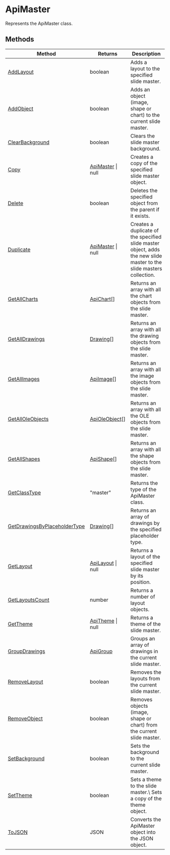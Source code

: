 # ApiMaster

Represents the ApiMaster class.


## Methods

| Method | Returns | Description |
| ------ | ------- | ----------- |
| [AddLayout](./Methods/AddLayout.md) | boolean | Adds a layout to the specified slide master. |
| [AddObject](./Methods/AddObject.md) | boolean | Adds an object (image, shape or chart) to the current slide master. |
| [ClearBackground](./Methods/ClearBackground.md) | boolean | Clears the slide master background. |
| [Copy](./Methods/Copy.md) | [ApiMaster](../ApiMaster/ApiMaster.md) \| null | Creates a copy of the specified slide master object. |
| [Delete](./Methods/Delete.md) | boolean | Deletes the specified object from the parent if it exists. |
| [Duplicate](./Methods/Duplicate.md) | [ApiMaster](../ApiMaster/ApiMaster.md) \| null | Creates a duplicate of the specified slide master object, adds the new slide master to the slide masters collection. |
| [GetAllCharts](./Methods/GetAllCharts.md) | [ApiChart](../ApiChart/ApiChart.md)[] | Returns an array with all the chart objects from the slide master. |
| [GetAllDrawings](./Methods/GetAllDrawings.md) | [Drawing](../Enumeration/Drawing.md)[] | Returns an array with all the drawing objects from the slide master. |
| [GetAllImages](./Methods/GetAllImages.md) | [ApiImage](../ApiImage/ApiImage.md)[] | Returns an array with all the image objects from the slide master. |
| [GetAllOleObjects](./Methods/GetAllOleObjects.md) | [ApiOleObject](../ApiOleObject/ApiOleObject.md)[] | Returns an array with all the OLE objects from the slide master. |
| [GetAllShapes](./Methods/GetAllShapes.md) | [ApiShape](../ApiShape/ApiShape.md)[] | Returns an array with all the shape objects from the slide master. |
| [GetClassType](./Methods/GetClassType.md) | "master" | Returns the type of the ApiMaster class. |
| [GetDrawingsByPlaceholderType](./Methods/GetDrawingsByPlaceholderType.md) | [Drawing](../Enumeration/Drawing.md)[] | Returns an array of drawings by the specified placeholder type. |
| [GetLayout](./Methods/GetLayout.md) | [ApiLayout](../ApiLayout/ApiLayout.md) \| null | Returns a layout of the specified slide master by its position. |
| [GetLayoutsCount](./Methods/GetLayoutsCount.md) | number | Returns a number of layout objects. |
| [GetTheme](./Methods/GetTheme.md) | [ApiTheme](../ApiTheme/ApiTheme.md) \| null | Returns a theme of the slide master. |
| [GroupDrawings](./Methods/GroupDrawings.md) | [ApiGroup](../ApiGroup/ApiGroup.md) | Groups an array of drawings in the current slide master. |
| [RemoveLayout](./Methods/RemoveLayout.md) | boolean | Removes the layouts from the current slide master. |
| [RemoveObject](./Methods/RemoveObject.md) | boolean | Removes objects (image, shape or chart) from the current slide master. |
| [SetBackground](./Methods/SetBackground.md) | boolean | Sets the background to the current slide master. |
| [SetTheme](./Methods/SetTheme.md) | boolean | Sets a theme to the slide master.\ Sets a copy of the theme object. |
| [ToJSON](./Methods/ToJSON.md) | JSON | Converts the ApiMaster object into the JSON object. |
